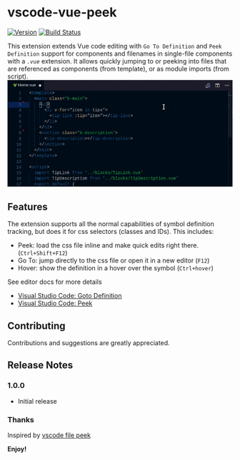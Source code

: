 # vscode-vue-peek
[![Version](https://vsmarketplacebadge.apphb.com/version/dariofuzinato.vue-peek.svg)](https://marketplace.visualstudio.com/items?itemName=dariofuzinato.vue-peek)
[![Build Status](https://travis-ci.org/fussinatto/vscode-vue-peek.svg?branch=master)](https://travis-ci.org/fussinatto/vscode-vue-peek)

This extension extends Vue code editing with `Go To Definition` and `Peek Definition` support for components and filenames in single-file components with a *`.vue`* extension.
It allows quickly jumping to or peeking into files that are referenced as components (from template), or as module imports (from script). 
![Demo](images/vue-peek-demo.gif)

## Features

The extension supports all the normal capabilities of symbol definition tracking, but does it for css selectors (classes and IDs). This includes:

 * Peek: load the css file inline and make quick edits right there. (`Ctrl+Shift+F12`)
 * Go To: jump directly to the css file or open it in a new editor (`F12`)
 * Hover: show the definition in a hover over the symbol (`Ctrl+hover`)

See editor docs for more details
 * [Visual Studio Code: Goto Definition](https://code.visualstudio.com/docs/editor/editingevolved#_go-to-definition)
 * [Visual Studio Code: Peek](https://code.visualstudio.com/docs/editor/editingevolved#_peek)

## Contributing

Contributions and suggestions are greatly appreciated.

## Release Notes

### 1.0.0

  * Initial release

### Thanks
Inspired by [vscode file peek](https://github.com/abierbaum/vscode-file-peek)

**Enjoy!**
